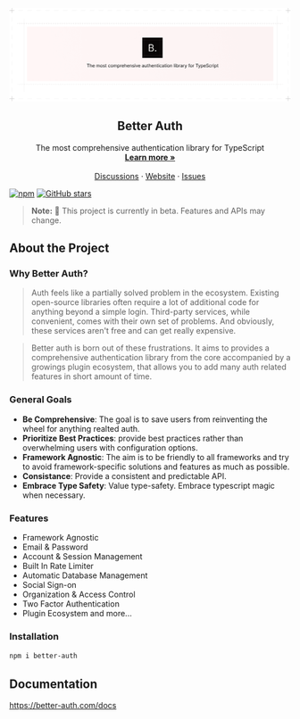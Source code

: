 <p align="center">
  <picture>
    <source srcset="./banner-dark.png" media="(prefers-color-scheme: dark)">
    <source srcset="./banner.png" media="(prefers-color-scheme: light)">
    <img src="./banner.png" alt="Better Auth Logo">
  </picture>
  <h2 align="center">
    Better Auth
  </h2>

  <p align="center">
    The most comprehensive authentication library for TypeScript
    <br />
    <a href="https://better-auth.com"><strong>Learn more »</strong></a>
    <br />
    <br />
    <a href="https://discord.com/invite/GYC3W7tZzb">Discussions</a>
    ·
    <a href="https://better-auth.com">Website</a>
    ·
    <a href="https://github.com/better-auth/better-auth/issues">Issues</a>
  </p>
</p>

[![npm](https://img.shields.io/npm/dm/better-auth)](https://www.npmjs.com/package/better-auth)
[![GitHub stars](https://img.shields.io/github/stars/better-auth/better-auth)](https://github.com/better-auth/better-auth/stargazers)

> **Note:** 🚧 This project is currently in beta. Features and APIs may change.

## About the Project

### Why Better Auth?

> Auth feels like a partially solved problem in the ecosystem. Existing open-source libraries often require a lot of additional code for anything beyond a simple login. Third-party services, while convenient, comes with their own set of problems. And obviously, these services aren't free and can get really expensive. 

> Better auth is born out of these frustrations. It aims to provides a comprehensive authentication library from the core accompanied by a growings plugin ecosystem, that allows you to add many auth related features in short amount of time.


### General Goals

- **Be Comprehensive**: The goal is to save users from reinventing the wheel for anything realted auth.
- **Prioritize Best Practices**: provide best practices rather than overwhelming users with configuration options.
- **Framework Agnostic**: The aim is to be friendly to all frameworks and try to avoid framework-specific solutions and features as much as possible.
- **Consistance**: Provide a consistent and predictable API.
- **Embrace Type Safety**: Value type-safety. Embrace typescript magic when necessary.

### Features

- Framework Agnostic
- Email & Password
- Account & Session Management
- Built In Rate Limiter
- Automatic Database Management
- Social Sign-on
- Organization & Access Control
- Two Factor Authentication
- Plugin Ecosystem and more...

### Installation

```bash
npm i better-auth
```

## Documentation

https://better-auth.com/docs